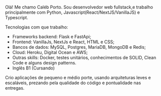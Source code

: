 Olá!
Me chamo Caléb Porto.
Sou desenvolvedor web fullstack,e trabalho principalmente com Python, Javascript(React/NextJS/VanillaJS) e Typescript.

Tecnologias com que trabalho:

- Frameworks backend: Flask e FastApi;
- Frontend: VanillaJs, NextJs e React, HTML e CSS;
- Bancos de dados: MySQL, Postgres, MariaDB, MongoDB e Redis;
- Cloud: Heroku, Digital Ocean e AWS;
- Outras skills: Docker, testes unitários, conhecimentos de SOLID, Clean Code e alguns design patterns.
- Inglês B1 (Cursando)

Crio aplicações de pequeno e médio porte, usando arquiteturas leves e escaláveis, prezando pela qualidade do código e pontualidade nas entregas.
